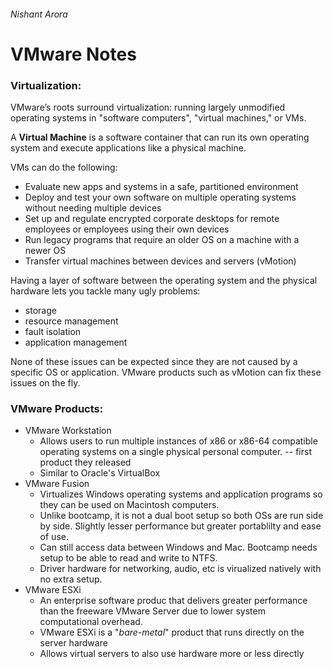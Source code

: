 ###### Nishant Arora

# VMware Notes

### Virtualization:

VMware’s roots surround virtualization: running largely unmodified operating systems in "software computers", "virtual machines," or VMs. 

A __Virtual Machine__ is a software container that can run its own operating system and execute applications
like a physical machine. 

VMs can do the following:
* Evaluate new apps and systems in a safe, partitioned environment
* Deploy and test your own software on multiple operating systems without needing multiple devices
* Set up and regulate encrypted corporate desktops for remote employees or employees using their own devices
* Run legacy programs that require an older OS on a machine with a newer OS
* Transfer virtual machines between devices and servers (vMotion)

Having a layer of software between the operating system and the physical hardware lets you tackle many ugly problems: 

* storage
* resource management
* fault isolation
* application management
 
None of these issues can be expected since they are not caused by a specific OS or application. VMware products such as vMotion can fix these issues on the fly.

### VMware Products:

* VMware Workstation
    * Allows users to run multiple instances of x86 or x86-64 compatible operating systems on a single physical personal computer. -- first product they released
    * Similar to Oracle's VirtualBox
* VMware Fusion
    * Virtualizes Windows operating systems and application programs so they can be used on Macintosh computers.
    * Unlike bootcamp, it is not a dual boot setup so both OSs are run side by side. Slightly lesser performance but greater portablilty and ease of use.
    * Can still access data between Windows and Mac. Bootcamp needs setup to be able to read and write to NTFS.
    * Driver hardware for networking, audio, etc is virualized natively with no extra setup.
* VMware ESXi
    * An enterprise software produc that delivers greater performance than the freeware VMware Server due to lower system computational overhead. 
    * VMware ESXi is a "_bare-metal_" product that runs directly on the server hardware
    * Allows virtual servers to also use hardware more or less directly
